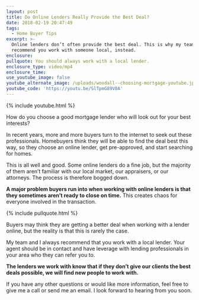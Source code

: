 ```yaml
---
layout: post
title: Do Online Lenders Really Provide the Best Deal?
date: 2018-02-19 20:47:49
tags:
  - Home Buyer Tips
excerpt: >-
  Online lenders don’t often provide the best deal. This is why my team and I
  recommend you work with someone local, instead.
enclosure:
pullquote: You should always work with a local lender.
enclosure_type: video/mp4
enclosure_time:
use_youtube_image: false
youtube_alternate_image: /uploads/woodall--choosing-mortgage-youtube.jpg
youtube_code: 'https://youtu.be/SlTpmG89V0A'
---
```


{% include youtube.html %}

How do you choose a good mortgage lender who will look out for your best interests?&nbsp;

In recent years, more and more buyers turn to the internet to seek out these professionals. Homebuyers think they will be able to find the deal best this way, so they choose an online lender, get pre-approved, and start searching for homes.&nbsp;

This is all well and good. Some online lenders do a fine job, but the majority of them aren’t familiar with our local market, our appraisers, or our attorneys. The process is therefore bogged down.&nbsp;

**A major problem buyers run into when working with online lenders is that they sometimes aren’t ready to close on time.** This creates chaos for everyone involved in the transaction.

{% include pullquote.html %}

Buyers may think they are getting a better deal when working with a lender online, but the reality is that this is rarely the case.&nbsp;

My team and I always recommend that you work with a local lender. Your agent should be in contact and have leverage with lending professionals in your area who they can refer you to.&nbsp;

**The lenders we work with know that if they don’t give our clients the best deals possible, we will find new people to work with.**

If you have any other questions or would like more information, feel free to give me a call or send me an email. I look forward to hearing from you soon.<br>&nbsp;